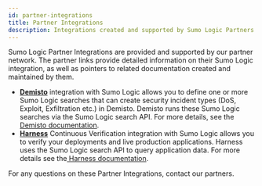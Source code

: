 ```yaml
---
id: partner-integrations
title: Partner Integrations
description: Integrations created and supported by Sumo Logic Partners.
---
```



Sumo Logic Partner Integrations are provided and supported by our partner network. The partner links provide detailed information on their Sumo Logic integration, as well as pointers to related documentation created and maintained by them.

* **[Demisto](https://www.demisto.com/)** integration with Sumo Logic allows you to define one or more Sumo Logic searches that can create security incident types (DoS, Exploit, Exfiltration etc.) in Demisto. Demisto runs these Sumo Logic searches via the Sumo Logic search API. For more details, see the[ Demisto documentation](https://support.demisto.com/hc/en-us/articles/115002648087-Sumologic).
* **[Harness](https://harness.io/)** Continuous Verification integration with Sumo Logic allows you to verify your deployments and live production applications. Harness uses the Sumo Logic search API to query application data. For more details see the[ Harness documentation](https://docs.harness.io/article/wb2k4u4kxm-sumo-logic-verification-overview).

For any questions on these Partner Integrations, contact our partners.
